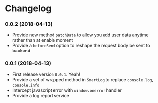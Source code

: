 # Changelog

### 0.0.2 (2018-04-13)

- Provide new method `patchData` to allow you add user data anytime rather than at enable moment
- Provide a `beforeSend` option to reshape the request body be sent to backend 

### 0.0.1 (2018-04-13)

- First release version `0.0.1`. Yeah!
- Provide a set of wrapped method in `SmartLog` to replace `console.log`, `console.info`
- Intercept javascript error with `window.onerror` handler
- Provide a log report service